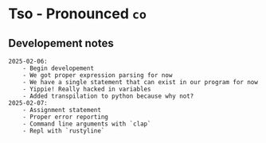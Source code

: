 # Tso - Pronounced `co`


## Developement notes
    2025-02-06:
        - Begin developement
        - We got proper expression parsing for now
        - We have a single statement that can exist in our program for now
        - Yippie! Really hacked in variables
        - Added transpilation to python because why not?
    2025-02-07:
        - Assignment statement
        - Proper error reporting
        - Command line arguments with `clap`
        - Repl with `rustyline`
